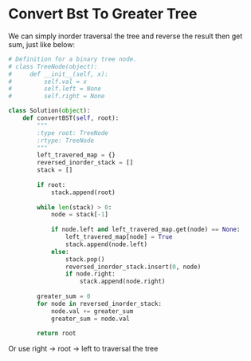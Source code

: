 # Convert Bst To Greater Tree
We can simply inorder traversal the tree and reverse the result then get sum, just like below:
```python
# Definition for a binary tree node.
# class TreeNode(object):
#     def __init__(self, x):
#         self.val = x
#         self.left = None
#         self.right = None

class Solution(object):
    def convertBST(self, root):
        """
        :type root: TreeNode
        :rtype: TreeNode
        """
        left_travered_map = {}
        reversed_inorder_stack = []
        stack = []
        
        if root:
            stack.append(root)
            
        while len(stack) > 0:
            node = stack[-1]
            
            if node.left and left_travered_map.get(node) == None:
                left_travered_map[node] = True
                stack.append(node.left)
            else:
                stack.pop()
                reversed_inorder_stack.insert(0, node)
                if node.right:
                    stack.append(node.right)
                    
        greater_sum = 0
        for node in reversed_inorder_stack:
            node.val += greater_sum
            greater_sum = node.val
        
        return root
```
Or use right -> root -> left to traversal the tree